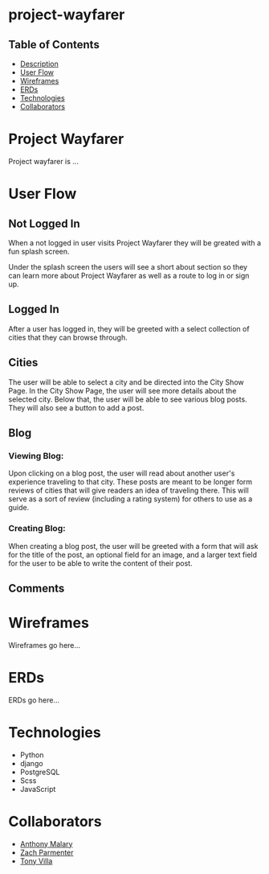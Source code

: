 # project-wayfarer

## Table of Contents

- [Description](#Code-Name-Project-Wayfarer)
- [User Flow](#user-flow)
- [Wireframes](#Wireframes)
- [ERDs](#ERDs)
- [Technologies](#Technologies)
- [Collaborators](#Collaborators)

# Project Wayfarer

Project wayfarer is ...

# User Flow

## Not Logged In

When a not logged in user visits Project Wayfarer they will be greated with a fun splash screen.

Under the splash screen the users will see a short about section so they can learn more about Project Wayfarer as well as a route to log in or sign up.

## Logged In

After a user has logged in, they will be greeted with a select collection of cities that they can browse through.

## Cities

The user will be able to select a city and be directed into the City Show Page. In the City Show Page, the user will see more details about the selected city. Below that, the user will be able to see various blog posts. They will also see a button to add a post.

## Blog

### Viewing Blog:

Upon clicking on a blog post, the user will read about another user's experience traveling to that city. These posts are meant to be longer form reviews of cities that will give readers an idea of traveling there. This will serve as a sort of review (including a rating system) for others to use as a guide.

### Creating Blog:

When creating a blog post, the user will be greeted with a form that will ask for the title of the post, an optional field for an image, and a larger text field for the user to be able to write the content of their post.

## Comments

# Wireframes

Wireframes go here...

# ERDs

ERDs go here...

# Technologies

- Python
- django
- PostgreSQL
- Scss
- JavaScript

# Collaborators

- [Anthony Malary](https://github.com/amalary)
- [Zach Parmenter](https://github.com/zparmenter)
- [Tony Villa](https://github.com/Tony-Villa)

